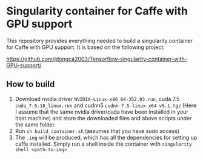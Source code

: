 # Singularity container for Caffe with GPU support

This repository provides everything needed to build a
singularity container for Caffe with GPU support.
It is based on the following project:

https://github.com/jdongca2003/Tensorflow-singularity-container-with-GPU-support/

## How to build

1. Download nvidia driver `NVIDIA-Linux-x86_64-352.93.run`, cuda 7.5 `cuda_7.5.18_linux.run` and cudnn5 `cudnn-7.5-linux-x64-v5.1.tgz`
(Here I assume that the same nvidia driver/cuda have been installed in your host machine)
and store the downloaded files and above scripts under the same folder.
1. Run `sh build_container.sh` (assumes that you have sudo access) 
1. The `.img` will be produced, which has all the dependencies for setting up caffe installed.
Simply run a shell inside the container with `singularity shell <path-to-img>`

